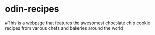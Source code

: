 # odin-recipes
#This is a webpage that features the awesomest chocolate chip cookie recipes from various chefs and bakeries around the world